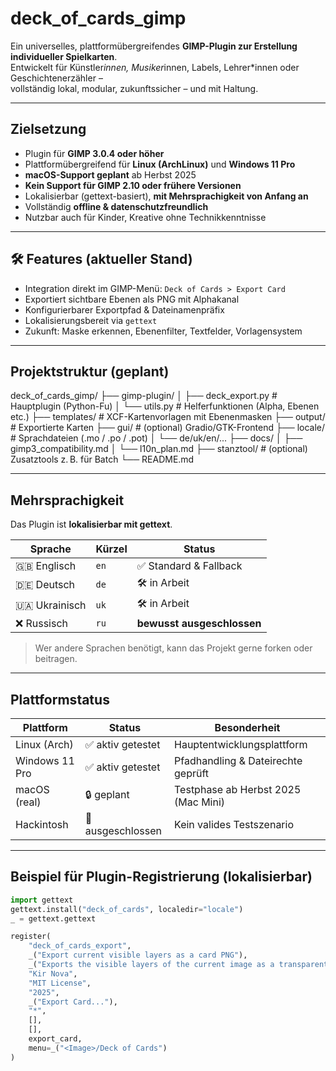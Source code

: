 #  deck_of_cards_gimp

Ein universelles, plattformübergreifendes **GIMP-Plugin zur Erstellung individueller Spielkarten**.  
Entwickelt für Künstler*innen, Musiker*innen, Labels, Lehrer*innen oder Geschichtenerzähler –  
vollständig lokal, modular, zukunftssicher – und mit Haltung.

---

##  Zielsetzung

- Plugin für **GIMP 3.0.4 oder höher**
- Plattformübergreifend für **Linux (ArchLinux)** und **Windows 11 Pro**
- **macOS-Support geplant** ab Herbst 2025
- **Kein Support für GIMP 2.10 oder frühere Versionen**
- Lokalisierbar (gettext-basiert), **mit Mehrsprachigkeit von Anfang an**
- Vollständig **offline & datenschutzfreundlich**
- Nutzbar auch für Kinder, Kreative ohne Technikkenntnisse

---

## 🛠️ Features (aktueller Stand)

- Integration direkt im GIMP-Menü: `Deck of Cards > Export Card`
- Exportiert sichtbare Ebenen als PNG mit Alphakanal
- Konfigurierbarer Exportpfad & Dateinamenpräfix
- Lokalisierungsbereit via `gettext`
- Zukunft: Maske erkennen, Ebenenfilter, Textfelder, Vorlagensystem

---

##  Projektstruktur (geplant)

deck_of_cards_gimp/
├── gimp-plugin/
│ ├── deck_export.py # Hauptplugin (Python-Fu)
│ └── utils.py # Helferfunktionen (Alpha, Ebenen etc.)
├── templates/ # XCF-Kartenvorlagen mit Ebenenmasken
├── output/ # Exportierte Karten
├── gui/ # (optional) Gradio/GTK-Frontend
├── locale/ # Sprachdateien (.mo / .po / .pot)
│ └── de/uk/en/...
├── docs/
│ ├── gimp3_compatibility.md
│ └── l10n_plan.md
├── stanztool/ # (optional) Zusatztools z. B. für Batch
└── README.md


---

##  Mehrsprachigkeit

Das Plugin ist **lokalisierbar mit gettext**.

| Sprache       | Kürzel | Status     |
|---------------|--------|------------|
| 🇬🇧 Englisch   | `en`   | ✅ Standard & Fallback |
| 🇩🇪 Deutsch    | `de`   | 🛠️ in Arbeit           |
| 🇺🇦 Ukrainisch | `uk`   | 🛠️ in Arbeit           |
| ❌ Russisch    | `ru`   | **bewusst ausgeschlossen** |

> Wer andere Sprachen benötigt, kann das Projekt gerne forken oder beitragen.

---

##  Plattformstatus

| Plattform       | Status           | Besonderheit                            |
|----------------|------------------|-----------------------------------------|
| Linux (Arch)   | ✅ aktiv getestet | Hauptentwicklungsplattform              |
| Windows 11 Pro | ✅ aktiv getestet | Pfadhandling & Dateirechte geprüft      |
| macOS (real)   | 🔒 geplant        | Testphase ab Herbst 2025 (Mac Mini)     |
| Hackintosh     | 🚫 ausgeschlossen | Kein valides Testszenario               |

---

##  Beispiel für Plugin-Registrierung (lokalisierbar)

```python
import gettext
gettext.install("deck_of_cards", localedir="locale")
_ = gettext.gettext

register(
    "deck_of_cards_export",
    _("Export current visible layers as a card PNG"),
    _("Exports the visible layers of the current image as a transparent card (PNG)"),
    "Kir Nova",
    "MIT License",
    "2025",
    _("Export Card..."),
    "*",
    [],
    [],
    export_card,
    menu=_("<Image>/Deck of Cards")
)

